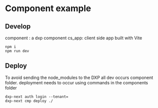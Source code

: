 # Component example 

## Develop

component : a dxp component
cs_app: client side app built with Vite

```
npm i 
npm run dev

```


## Deploy

To avoid sending the node_modules to the DXP all dev occurs  component folder.
deployment needs to occur using commands in the components folder

```
dxp-next auth login --tenant=
dxp-next cmp deploy ./
```

